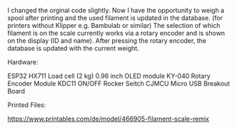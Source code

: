 I changed the orginal code slightly.
Now I have the opportunity to weigh a spool after printing and the used filament is updated in the database. (for printers without Klipper e.g. Bambulab or similar)
The selection of which filament is on the scale currently works via a rotary encoder and is shown on the display (ID and name).
After pressing the rotary encoder, the database is updated with the current weight.

Hardware:

ESP32
HX711 Load cell (2 kg)
0.96 inch OLED module
KY-040 Rotary Encoder Module
KDC11 ON/OFF Rocker Seitch
CJMCU Micro USB Breakout Board

Printed Files:

https://www.printables.com/de/model/466905-filament-scale-remix

